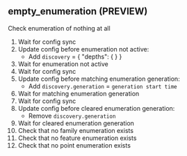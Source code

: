 
## empty_enumeration (PREVIEW)

Check enumeration of nothing at all

1. Wait for config sync
1. Update config before enumeration not active:
    * Add `discovery` = { "depths": {  } }
1. Wait for enumeration not active
1. Wait for config sync
1. Update config before matching enumeration generation:
    * Add `discovery.generation` = `generation start time`
1. Wait for matching enumeration generation
1. Wait for config sync
1. Update config before cleared enumeration generation:
    * Remove `discovery.generation`
1. Wait for cleared enumeration generation
1. Check that no family enumeration exists
1. Check that no feature enumeration exists
1. Check that no point enumeration exists
